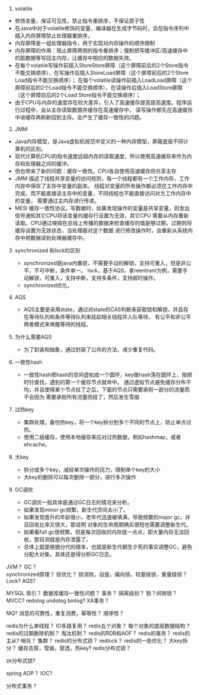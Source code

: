 1. volatile
 - 修饰变量，保证可见性，禁止指令重排序，不保证原子性
 - 在Java中对于volatile修饰的变量，编译器在生成字节码时，会在指令序列中插入内存屏障禁止处理器重排序。
 - 内存屏障是一组处理器指令，用于实现对内存操作的顺序限制
 - 内存屏障的作用：阻止屏障两侧的指令重排序；强制把写缓冲区/高速缓存中的脏数据等写回主内存，让缓存中相应的数据失效。
 -  在每个volatile写操作前插入StoreStore屏障（这个屏障前后的2个Store指令不能交换顺序），在写操作后插入StoreLoad屏障（这个屏障前后的2个Store Load指令不能交换顺序）；
    在每个volatile读操作前插入LoadLoad屏障（这个屏障前后的2个Load指令不能交换顺序），在读操作后插入LoadStore屏障（这个屏障前后的2个Load Store指令不能交换顺序）；
 - 由于CPU与内存的速度存在较大差异，引入了高速缓存提高提高速度。程序运行过程中，会从主存读取数据并缓存在高速缓存中，
  读写操作都先在高速缓存中进缓存再刷新回到主存。会产生了缓存一致性的问题。

2. JMM
 - Java内存模型，是Java虚拟机规范中定义的一种内存模型，屏蔽底层不同计算机的区别。
 - 现代计算机CPU的指令速度远超内存的读取速度，所以使用高速缓存来作为内存和处理器之间的缓冲。
 - 但也带来了新的问题：缓存一致性。CPU各自使用高速缓存但共享主存
 - JMM 描述了线程共享变量的访问规则，每一个线程都有一个工作内存，工作内存中保存了主存中变量的副本。
 线程对变量的所有操作都必须在工作内存中完成，而不能直接读主存中的变量，不同线程也不能直接访问对方工作内存中的变量，
 需要通过主内存进行传递。
 - MESI 缓存一致性协议。写数据时，如果发现操作的变量是共享变量，则发出信号通知其它CPU将该变量的缓存行设置为无效，其它CPU
 需要从内存重新读取。CPU通过嗅探在总线上传播的数据来检查缓存的值是够过期，过期则将缓存设置为无效状态，当处理器对这个数据
 进行修改操作时，会重新从系统内存中把数据读到处理器缓存中。
 
 3. synchronized 和lock的区别
    - synchronized是java内置锁，不需要手动的解锁，支持可重入，但是非公平，不可中断，条件单一。
    lock，基于AQS，拿reentrant为例，需要手动解锁，可重入，支持中断，支持多条件，支持超时操作。
    - synchronized优化，
    
 3. AQS
    - AQS主要是采用state，通过对state的CAS判断来获取锁和解锁，并且存在等待队列和条件等待队列来挂起相关线程并入队等待，
    有公平和非公平两者模式来唤醒等待的线程。
    
 4. 为什么需要AQS
    - 为了封装和抽象，通过封装了公共的方法，减少重复代码。
    
    
 5. 一致性hash
    - 一致性hash把hash的空间虚拟成一个圆环，key做hash落在圆环上，按顺时针查找，遇到的第一个缓存节点就命中。
    通过虚拟节点避免缓存分布不均，并且使得某个节点挂了之后，下面的节点只需要承担一部分的流量而不会因为
    需要承担所有流量而挂了，然后发生雪崩
 6. 过热key
    - 集群处理，备份热key，将一个key拆分到多个不同的节点上，防止单点过热。
    - 使用二级缓存，使用本地缓存来应对过热数据，例如hashmap，或者ehcache。
 7. 大key
    - 拆分成多个key，减轻单次操作的压力，限制单个key的大小
    - 大key的删除可以每次删除一部分，进行多次操作
    
    
 7. GC调优
    - GC调优一般具体是通过GC日志的情况来分析。
    - 如果发现minor gc频繁，新生代空间太小了。
    - 如果发现晋升的年龄很小，老年代迅速被填满，导致频繁的major gc，并且回收比率又很大，那说明
    对象的生命周期确实很短也需要调整新生代。
    - 如果看full gc很频繁，但是每次回收的内存就一点点，即大量内存无法回收，那目测就是内存泄露了。
    - 总体上就是根据分代的根本，也就是新生代朝生夕死的事实调整GC，避免分配大对象。具体还是得分析GC日志。
    
    
    
JVM？
GC？    
synchronized原理？
锁优化？ 锁消除，自旋，偏向锁，轻量级锁，重量级锁？
Lock?
AQS?
    

MYSQL 索引？
数据库缓存一致性问题？
事务？
隔离级别？
锁？间隙锁？
MVCC?
redolog undolog binlog?
XA事务？


MQ?
消息的可靠性，重复消费，幂等性？
顺序性？   
    
   
    
redis为什么单线程？
IO多路复用？
redis五个对象？
每个对象的底层数据结构？
redis的过期删除机制？
淘汰机制？
redis的RDB和AOF？
redis的事务？
redis的主从?
哨兵？
集群？
redis的分布式锁？
redlock？
redis的一些优化？
大key拆分？
缓存击穿，雪崩，穿透，热key?
redis分布式锁？


zk分布式锁?

spring AOP？
IOC?

分布式事务？
